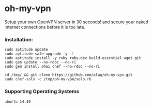 # oh-my-vpn
Setup your own OpenVPN server in 30 seconds! and secure your naked internet connections before it is too late.

### Installation:

```
sudo aptitude update
sudo aptitude safe-upgrade -y -f
sudo aptitude install -y ruby ruby-dev build-essential wget git
sudo gem update --no-rdoc --no-ri
sudo gem install ohai chef --no-rdoc --no-ri

cd /tmp/ && git clone https://github.com/alaa/oh-my-vpn.git
sudo chef-solo -c /tmp/oh-my-vpn/solo.rb

```
### Supporting Operating Systems

``` ubuntu 14.10 ```
